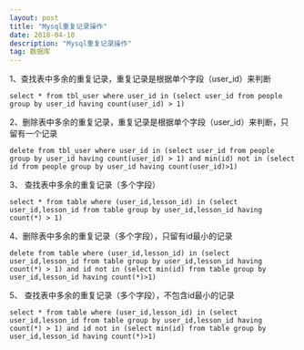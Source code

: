 ```yaml
---
layout: post
title: "Mysql重复记录操作"
date: 2018-04-10
description: "Mysql重复记录操作"
tag: 数据库
---
```



1、查找表中多余的重复记录，重复记录是根据单个字段（user_id）来判断

`select * from tbl_user where user_id in (select user_id from people group by user_id having count(user_id) > 1)`

2、删除表中多余的重复记录，重复记录是根据单个字段（user_id）来判断，只留有一个记录

`delete from tbl_user where user_id in (select user_id from people group by user_id having count(user_id) > 1) and min(id) not in (select id from people group by user_id having count(user_id)>1)`

3、 查找表中多余的重复记录（多个字段）

`select * from table where (user_id,lesson_id) in (select user_id,lesson_id from table group by user_id,lesson_id having count(*) > 1)`

4、删除表中多余的重复记录（多个字段），只留有id最小的记录

`delete from table where (user_id,lesson_id) in (select user_id,lesson_id from table group by user_id,lesson_id having count(*) > 1) and id not in (select min(id) from table group by user_id,lesson_id having count(*)>1)`

5、 查找表中多余的重复记录（多个字段），不包含id最小的记录

`select * from table where (user_id,lesson_id) in (select user_id,lesson_id from table group by user_id,lesson_id having count(*) > 1) and id not in (select min(id) from table group by user_id,lesson_id having count(*)>1)
`
